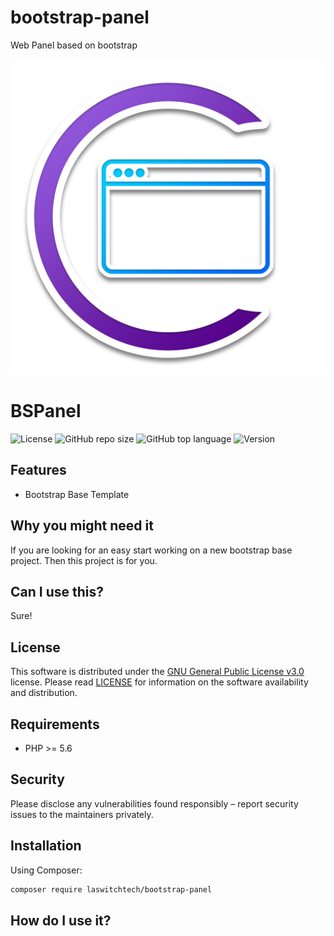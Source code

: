 # bootstrap-panel
Web Panel based on bootstrap

![GitHub repo logo](/dist/img/logo.png)

# BSPanel
![License](https://img.shields.io/github/license/LouisOuellet/bootstrap-panel?style=for-the-badge)
![GitHub repo size](https://img.shields.io/github/repo-size/LouisOuellet/bootstrap-panel?style=for-the-badge&logo=github)
![GitHub top language](https://img.shields.io/github/languages/top/LouisOuellet/bootstrap-panel?style=for-the-badge)
![Version](https://img.shields.io/github/v/release/LouisOuellet/bootstrap-panel?label=Version&style=for-the-badge)

## Features
 - Bootstrap Base Template

## Why you might need it
If you are looking for an easy start working on a new bootstrap base project. Then this project is for you.

## Can I use this?
Sure!

## License
This software is distributed under the [GNU General Public License v3.0](https://www.gnu.org/licenses/gpl-3.0.en.html) license. Please read [LICENSE](LICENSE) for information on the software availability and distribution.

## Requirements
* PHP >= 5.6

## Security
Please disclose any vulnerabilities found responsibly – report security issues to the maintainers privately.

## Installation
Using Composer:
```sh
composer require laswitchtech/bootstrap-panel
```

## How do I use it?
